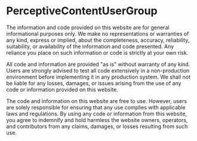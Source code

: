 # PerceptiveContentUserGroup
The information and code provided on this website are for general informational purposes only. We make no representations or warranties of any kind, express or implied, about the completeness, accuracy, reliability, suitability, or availability of the information and code presented. Any reliance you place on such information or code is strictly at your own risk.

All code and information are provided "as is" without warranty of any kind. Users are strongly advised to test all code extensively in a non-production environment before implementing it in any production system. We shall not be liable for any losses, damages, or issues arising from the use of any code or information provided on this website.

The code and information on this website are free to use. However, users are solely responsible for ensuring that any use complies with applicable laws and regulations. By using any code or information from this website, you agree to indemnify and hold harmless the website owners, operators, and contributors from any claims, damages, or losses resulting from such use.
